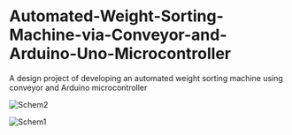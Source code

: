 # Automated-Weight-Sorting-Machine-via-Conveyor-and-Arduino-Uno-Microcontroller

A design project of developing an automated weight sorting machine using conveyor and Arduino microcontroller

![Schem2](https://user-images.githubusercontent.com/58387461/102932183-bf6bbb80-44da-11eb-9df3-0b1246825eed.png)

![Schem1](https://user-images.githubusercontent.com/58387461/102932323-0954a180-44db-11eb-9a9a-4564b793d29b.png)
